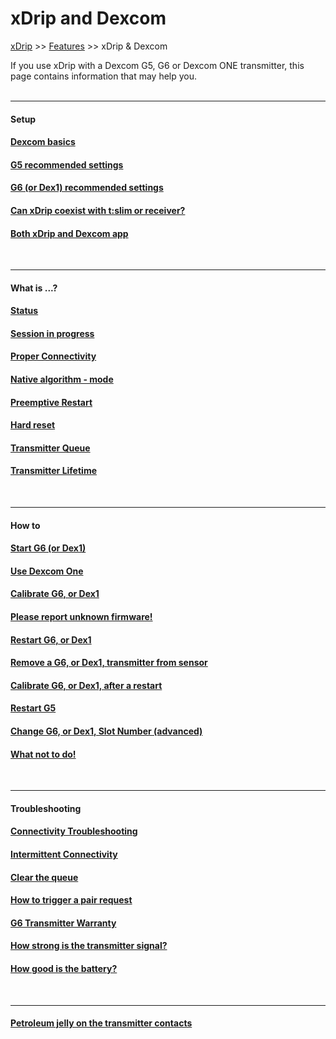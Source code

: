 # xDrip and Dexcom  
[xDrip](../README.md) >> [Features](./Features_page.md) >> xDrip & Dexcom  
  
If you use xDrip with a Dexcom G5, G6 or Dexcom ONE transmitter, this page contains information that may help you.  
<br/>  
  
---  
  
#### **Setup**
#### [Dexcom basics](./Dexcom-Basics.md)
#### [G5 recommended settings](./G5-Recommended-Settings.md)
#### [G6 (or Dex1) recommended settings](./G6-Recommended-Settings.md)
#### [Can xDrip coexist with t:slim or receiver?](./Receiver-or-tslim-and-xDrip.md)
#### [Both xDrip and Dexcom app](./xDrip-and-Dexcom-app.md)
<br/>  
  
---  
  
#### **What is ...?**
#### [Status](./StatusG5G6.md)
#### [Session in progress](./Session-in-progress.md)
#### [Proper Connectivity](./Proper-connectivity.md)
#### [Native algorithm - mode](./Native-Algorithm.md)
#### [Preemptive Restart](./Preemptive-Restart.md)
#### [Hard reset](./Hard-Reset.md)
#### [Transmitter Queue](./Transmitter-Queue.md)
#### [Transmitter Lifetime](./Transmitter-lifetime.md)
<br/>  
  
---  
  
#### **How to**
#### [Start G6 (or Dex1)](./Starting-G6.md)
#### [Use Dexcom One](./Dexcom-One.md)
#### [Calibrate G6, or Dex1](./Calibrate-G6)
#### [Please report unknown firmware!](./Report-firmware.md)
#### [Restart G6, or Dex1](./Restart-G6-sensor.md)
#### [Remove a G6, or Dex1, transmitter from sensor](./Remove-transmitter.md)
#### [Calibrate G6, or Dex1, after a restart](./Calibrate-after-G6Restart.md)
#### [Restart G5](./Restart-G5-sensor.md)
#### [Change G6, or Dex1, Slot Number (advanced)](./G6_slot.md)
#### [What not to do!](./What-not-to-do.md)
<br/>  
  
---  
  
#### **Troubleshooting**
#### [Connectivity Troubleshooting](./Connectivity-troubleshoot.md)
#### [Intermittent Connectivity](./Intermittent.md)
#### [Clear the queue](./Clear-queue.md)
#### [How to trigger a pair request](./MissedPairRequest.md)
#### [G6 Transmitter Warranty](./G6_Warranty.md)
#### [How strong is the transmitter signal?](./Bluetooth-Scanner.md)
#### [How good is the battery?](./Battery-condition.md)
<br/>  
  
---  
  
#### [Petroleum jelly on the transmitter contacts](./Petroleum-jelly-in-Dexcom-G6-Sensor.md)
